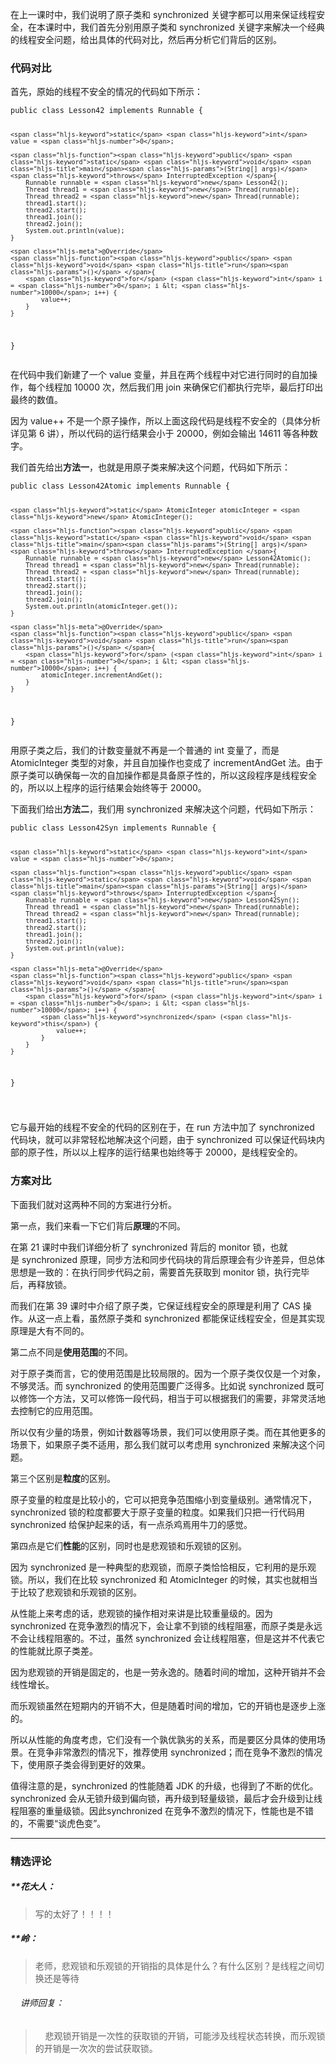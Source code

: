 <p>在上一课时中，我们说明了原子类和 synchronized 关键字都可以用来保证线程安全，在本课时中，我们首先分别用原子类和 synchronized 关键字来解决一个经典的线程安全问题，给出具体的代码对比，然后再分析它们背后的区别。</p> <h3>代码对比</h3> <p>首先，原始的线程不安全的情况的代码如下所示：
</p><pre><code data-language="java" class="lang-java"><span class="hljs-keyword">public</span> <span class="hljs-class"><span class="hljs-keyword">class</span> <span class="hljs-title">Lesson42</span> <span class="hljs-keyword">implements</span> <span class="hljs-title">Runnable</span> </span>{

    <span class="hljs-keyword">static</span> <span class="hljs-keyword">int</span> value = <span class="hljs-number">0</span>;

    <span class="hljs-function"><span class="hljs-keyword">public</span> <span class="hljs-keyword">static</span> <span class="hljs-keyword">void</span> <span class="hljs-title">main</span><span class="hljs-params">(String[] args)</span> <span class="hljs-keyword">throws</span> InterruptedException </span>{
        Runnable runnable = <span class="hljs-keyword">new</span> Lesson42();
        Thread thread1 = <span class="hljs-keyword">new</span> Thread(runnable);
        Thread thread2 = <span class="hljs-keyword">new</span> Thread(runnable);
        thread1.start();
        thread2.start();
        thread1.join();
        thread2.join();
        System.out.println(value);
    }

    <span class="hljs-meta">@Override</span>
    <span class="hljs-function"><span class="hljs-keyword">public</span> <span class="hljs-keyword">void</span> <span class="hljs-title">run</span><span class="hljs-params">()</span> </span>{
        <span class="hljs-keyword">for</span> (<span class="hljs-keyword">int</span> i = <span class="hljs-number">0</span>; i &lt; <span class="hljs-number">10000</span>; i++) {
            value++;
        }
    }
}
</code></pre>
<p>在代码中我们新建了一个 value 变量，并且在两个线程中对它进行同时的自加操作，每个线程加 10000 次，然后我们用 join 来确保它们都执行完毕，最后打印出最终的数值。</p> <p>因为 value++ 不是一个原子操作，所以上面这段代码是线程不安全的（具体分析详见第 6 讲），所以代码的运行结果会小于 20000，例如会输出 14611 等各种数字。</p> <p>我们首先给出<strong>方法一</strong>，也就是用原子类来解决这个问题，代码如下所示：</p>
<pre><code data-language="java" class="lang-java"><span class="hljs-keyword">public</span> <span class="hljs-class"><span class="hljs-keyword">class</span> <span class="hljs-title">Lesson42Atomic</span> <span class="hljs-keyword">implements</span> <span class="hljs-title">Runnable</span> </span>{

    <span class="hljs-keyword">static</span> AtomicInteger atomicInteger = <span class="hljs-keyword">new</span> AtomicInteger();

    <span class="hljs-function"><span class="hljs-keyword">public</span> <span class="hljs-keyword">static</span> <span class="hljs-keyword">void</span> <span class="hljs-title">main</span><span class="hljs-params">(String[] args)</span> <span class="hljs-keyword">throws</span> InterruptedException </span>{
        Runnable runnable = <span class="hljs-keyword">new</span> Lesson42Atomic();
        Thread thread1 = <span class="hljs-keyword">new</span> Thread(runnable);
        Thread thread2 = <span class="hljs-keyword">new</span> Thread(runnable);
        thread1.start();
        thread2.start();
        thread1.join();
        thread2.join();
        System.out.println(atomicInteger.get());
    }

    <span class="hljs-meta">@Override</span>
    <span class="hljs-function"><span class="hljs-keyword">public</span> <span class="hljs-keyword">void</span> <span class="hljs-title">run</span><span class="hljs-params">()</span> </span>{
        <span class="hljs-keyword">for</span> (<span class="hljs-keyword">int</span> i = <span class="hljs-number">0</span>; i &lt; <span class="hljs-number">10000</span>; i++) {
            atomicInteger.incrementAndGet();
        }
    }
}
</code></pre>
<p>用原子类之后，我们的计数变量就不再是一个普通的&nbsp;int&nbsp;变量了，而是 AtomicInteger 类型的对象，并且自加操作也变成了 incrementAndGet 法。由于原子类可以确保每一次的自加操作都是具备原子性的，所以这段程序是线程安全的，所以以上程序的运行结果会始终等于 20000。</p> <p>下面我们给出<strong>方法二</strong>，我们用 synchronized 来解决这个问题，代码如下所示：</p>
<pre><code data-language="java" class="lang-java"><span class="hljs-keyword">public</span> <span class="hljs-class"><span class="hljs-keyword">class</span> <span class="hljs-title">Lesson42Syn</span> <span class="hljs-keyword">implements</span> <span class="hljs-title">Runnable</span> </span>{

    <span class="hljs-keyword">static</span> <span class="hljs-keyword">int</span> value = <span class="hljs-number">0</span>;

    <span class="hljs-function"><span class="hljs-keyword">public</span> <span class="hljs-keyword">static</span> <span class="hljs-keyword">void</span> <span class="hljs-title">main</span><span class="hljs-params">(String[] args)</span> <span class="hljs-keyword">throws</span> InterruptedException </span>{
        Runnable runnable = <span class="hljs-keyword">new</span> Lesson42Syn();
        Thread thread1 = <span class="hljs-keyword">new</span> Thread(runnable);
        Thread thread2 = <span class="hljs-keyword">new</span> Thread(runnable);
        thread1.start();
        thread2.start();
        thread1.join();
        thread2.join();
        System.out.println(value);
    }

    <span class="hljs-meta">@Override</span>
    <span class="hljs-function"><span class="hljs-keyword">public</span> <span class="hljs-keyword">void</span> <span class="hljs-title">run</span><span class="hljs-params">()</span> </span>{
        <span class="hljs-keyword">for</span> (<span class="hljs-keyword">int</span> i = <span class="hljs-number">0</span>; i &lt; <span class="hljs-number">10000</span>; i++) {
            <span class="hljs-keyword">synchronized</span> (<span class="hljs-keyword">this</span>) {
                value++;
            }
        }
    }
}

</code></pre>
<p>它与最开始的线程不安全的代码的区别在于，在 run 方法中加了&nbsp;synchronized 代码块，就可以非常轻松地解决这个问题，由于 synchronized 可以保证代码块内部的原子性，所以以上程序的运行结果也始终等于 20000，是线程安全的。</p> <h3>方案对比</h3> <p>下面我们就对这两种不同的方案进行分析。</p> <p>第一点，我们来看一下它们背后<strong>原理</strong>的不同。</p> <p>在第 21 课时中我们详细分析了&nbsp;synchronized 背后的 monitor 锁，也就是&nbsp;synchronized 原理，同步方法和同步代码块的背后原理会有少许差异，但总体思想是一致的：在执行同步代码之前，需要首先获取到 monitor 锁，执行完毕后，再释放锁。</p> <p>而我们在第 39 课时中介绍了原子类，它保证线程安全的原理是利用了 CAS 操作。从这一点上看，虽然原子类和&nbsp;synchronized 都能保证线程安全，但是其实现原理是大有不同的。</p> <p>第二点不同是<strong>使用范围</strong>的不同。</p> <p>对于原子类而言，它的使用范围是比较局限的。因为一个原子类仅仅是一个对象，不够灵活。而 synchronized 的使用范围要广泛得多。比如说 synchronized 既可以修饰一个方法，又可以修饰一段代码，相当于可以根据我们的需要，非常灵活地去控制它的应用范围。</p> <p>所以仅有少量的场景，例如计数器等场景，我们可以使用原子类。而在其他更多的场景下，如果原子类不适用，那么我们就可以考虑用 synchronized 来解决这个问题。</p> <p>第三个区别是<strong>粒度</strong>的区别。</p> <p>原子变量的粒度是比较小的，它可以把竞争范围缩小到变量级别。通常情况下，synchronized 锁的粒度都要大于原子变量的粒度。如果我们只把一行代码用 synchronized 给保护起来的话，有一点杀鸡焉用牛刀的感觉。</p> <p>第四点是它们<strong>性能</strong>的区别，同时也是悲观锁和乐观锁的区别。</p> <p>因为 synchronized 是一种典型的悲观锁，而原子类恰恰相反，它利用的是乐观锁。所以，我们在比较 synchronized 和 AtomicInteger 的时候，其实也就相当于比较了悲观锁和乐观锁的区别。</p> <p>从性能上来考虑的话，悲观锁的操作相对来讲是比较重量级的。因为 synchronized 在竞争激烈的情况下，会让拿不到锁的线程阻塞，而原子类是永远不会让线程阻塞的。不过，虽然 synchronized 会让线程阻塞，但是这并不代表它的性能就比原子类差。</p> <p>因为悲观锁的开销是固定的，也是一劳永逸的。随着时间的增加，这种开销并不会线性增长。</p> <p>而乐观锁虽然在短期内的开销不大，但是随着时间的增加，它的开销也是逐步上涨的。</p> <p>所以从性能的角度考虑，它们没有一个孰优孰劣的关系，而是要区分具体的使用场景。在竞争非常激烈的情况下，推荐使用 synchronized；而在竞争不激烈的情况下，使用原子类会得到更好的效果。</p> <p>值得注意的是，synchronized 的性能随着 JDK 的升级，也得到了不断的优化。synchronized 会从无锁升级到偏向锁，再升级到轻量级锁，最后才会升级到让线程阻塞的重量级锁。因此synchronized 在竞争不激烈的情况下，性能也是不错的，不需要“谈虎色变”。</p><p></p>

---

### 精选评论

##### **花大人：
> 写的太好了！！！！

##### **岭：
> 老师，悲观锁和乐观锁的开销指的具体是什么？有什么区别？是线程之间切换还是等待

 ###### &nbsp;&nbsp;&nbsp; 讲师回复：
> &nbsp;&nbsp;&nbsp; 悲观锁开销是一次性的获取锁的开销，可能涉及线程状态转换，而乐观锁的开销是一次次的尝试获取锁。

